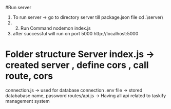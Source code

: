 #Run server 
1. To run server -> go to directory server till package.json file cd .\server\
2. 2. Run Command nodemon index.js
3. after successful will run on port 5000 http://localhost:5000

# Folder structure Server index.js -> created server , define cors , call route, cors
   connection.js -> used for database connection
  .env file -> stored datababase name, password
   routes/api.js -> Having all api related to taskify management system

